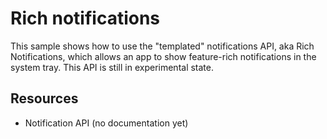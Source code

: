 # Rich notifications

This sample shows how to use the "templated" notifications API,
aka Rich Notifications, which allows an app to show feature-rich notifications 
in the system tray. This API is still in experimental state.

## Resources

* Notification API (no documentation yet)
